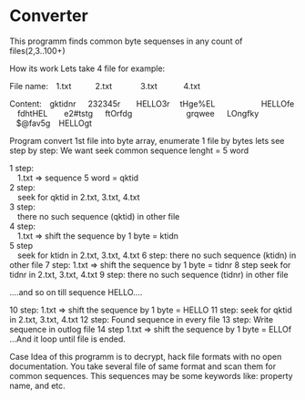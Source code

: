 # Converter

This programm finds common byte sequenses in any count of files(2,3..100+)

How its work
Lets take 4 file for example:  

  File name:&emsp;1.txt&emsp;&emsp;&emsp;2.txt&emsp;&emsp;&emsp;&nbsp; 3.txt&emsp;&emsp;&emsp;     4.txt
  
  Content:&emsp;gktidnr&emsp;&ensp;232345r&emsp;&emsp;HELLO3r&emsp;   tHge%EL&emsp;
              &ensp;&ensp;&ensp;&ensp;&ensp;&ensp;&ensp;&ensp;&ensp;HELLOfe   &ensp;&ensp;fdhtHEL   &ensp;&ensp;&ensp;&nbsp;e2#tstg &emsp;  ftOrfdg&emsp;&emsp;
              &emsp;&emsp;&emsp;&emsp;&ensp;grqwee    &ensp;&ensp;&nbsp;LOngfky   &emsp;&nbsp;&nbsp;&nbsp;$@fav5g   &ensp;&nbsp;HELLOgt
              
Program convert 1st file into byte array, enumerate 1 file by bytes
lets see step by step:
We want seek common sequence lenght = 5 word

1 step:  
&emsp;1.txt => sequence 5 word = qktid  
2 step:  
&emsp;seek for qktid in 2.txt, 3.txt, 4.txt  
3 step:  
&emsp;there no such sequence (qktid) in other file  
4 step:  
&emsp;1.txt => shift the sequence by 1 byte = ktidn  
5 step  
&emsp;seek for ktidn in 2.txt, 3.txt, 4.txt
6 step:
  there no such sequence (ktidn) in other file
7 step:
  1.txt => shift the sequence by 1 byte = tidnr
8 step
  seek for tidnr in 2.txt, 3.txt, 4.txt
9 step:
  there no such sequence (tidnr) in other file
  
....and so on till sequence HELLO....

10 step:
  1.txt => shift the sequence by 1 byte = HELLO
11 step: 
  seek for qktid in 2.txt, 3.txt, 4.txt
12 step:
  Found sequence in every file
13 step: 
  Write sequence in outlog file
14 step
   1.txt => shift the sequence by 1 byte = ELLOf
...And it loop until file is ended.

Case Idea of this programm is to decrypt, hack file formats
with no open documentation. You take several file of same format 
and scan them for common sequences. This sequences may be some 
keywords like: property name, and etc.

